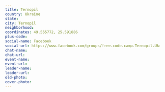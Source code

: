```yaml
---
title: Ternopil
country: Ukraine
state: 
city: Ternopil
neighborhood: 
coordinates: 49.555772, 25.591886
plus-code:
social-name: Facebook
social-url: https://www.facebook.com/groups/free.code.camp.Ternopil.Ukraine
chat-name:
chat-url:
event-name:
event-url:
leader-name:
leader-url:
old-photo: 
cover-photo:
---
```

